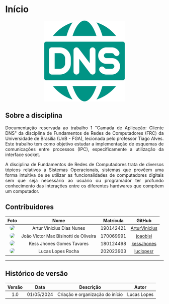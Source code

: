 # Início

<div style="text-align:center"><img src= "assets/inicio.png"/></div>

## Sobre a disciplina
<p style="text-align: justify;">Documentação reservada ao trabalho 1 "Camada de Aplicação: Cliente DNS" da disciplina de Fundamentos de Redes de Computadores (FRC) da Universidade de Brasília (UnB - FGA), lecionada pelo professor Tiago Alves. Este trabalho tem como objetivo estudar a implementação de esquemas de comunicações entre processos (IPC), especificamente a utilização da interface socket.</p>

<p style="text-align: justify;">A disciplina de Fundamentos de Redes de Computadores trata de diversos tópicos relativos a Sistemas Operacionais, sistemas que provêem uma forma intuitiva de se utilizar as funcionalidades de computadores digitais sem que seja necessário ao usuário ou programador ter profundo
conhecimento das interações entre os diferentes hardwares que compõem um computador.</p>


## Contribuidores

| **Foto** | **Nome** | **Matrícula** | **GitHub** |
| :------: | :------: | :-----------: | :--------: |
| <a href="https://github.com/ArturVinicius"><img src="https://avatars.githubusercontent.com/u/58870950?v=4" height="auto" width="90" style="border-radius:50%"></a> | Artur Vinicius Dias Nunes | 190142421 | [ArturVinicius](https://github.com/ArturVinicius) |
| <a href="https://github.com/joaobisi"><img src="https://avatars.githubusercontent.com/u/111386960?v=4" height="auto" width="90" style="border-radius:50%"></a> | João Victor Max Bisinotti de Oliveira | 170069991 | [joaobisi](https://github.com/joaobisi) |
| <a href="https://github.com/kessJhones"><img src="https://avatars.githubusercontent.com/u/49600484?v=4" height="auto" width="90" style="border-radius:50%"></a> | Kess Jhones Gomes Tavares | 180124498 | [kessJhones](https://github.com/kessJhones) |
| <a href="https://github.com/luclopesr"><img src="https://avatars.githubusercontent.com/u/88348202?v=4" height="auto" width="90" style="border-radius:50%"></a> | Lucas Lopes Rocha | 202023903 | [luclopesr](https://github.com/luclopesr) |

---

## Histórico de versão

| Versão |    Data    |            Descrição            |    Autor    |
| :----: | :--------: | :-----------------------------: | :---------: |
|  1.0   | 01/05/2024 | Criação e organização do início | Lucas Lopes |